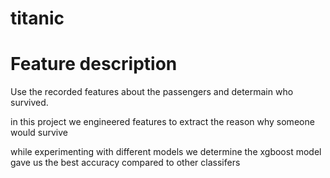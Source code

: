 # titanic



# Feature description

Use the recorded features about the passengers and determain who survived.

in this project we engineered features to extract the reason why someone would survive

while experimenting with different models we determine the xgboost model gave us the best accuracy compared to other classifers

